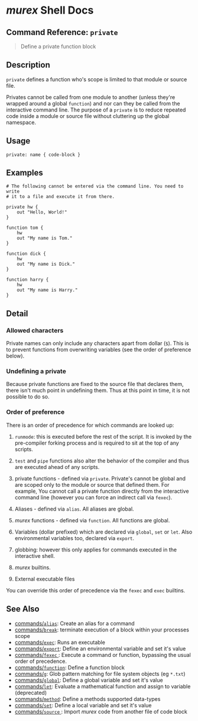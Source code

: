 # _murex_ Shell Docs

## Command Reference: `private`

> Define a private function block

## Description

`private` defines a function who's scope is limited to that module or source
file.

Privates cannot be called from one module to another (unless they're wrapped
around a global `function`) and nor can they be called from the interactive
command line. The purpose of a `private` is to reduce repeated code inside
a module or source file without cluttering up the global namespace.

## Usage

    private: name { code-block }

## Examples

    # The following cannot be entered via the command line. You need to write
    # it to a file and execute it from there.
    
    private hw {
        out "Hello, World!"
    }
    
    function tom {
        hw
        out "My name is Tom."
    }
    
    function dick {
        hw
        out "My name is Dick."
    }
    
    function harry {
        hw
        out "My name is Harry."
    }

## Detail

### Allowed characters

Private names can only include any characters apart from dollar (`$`).
This is to prevent functions from overwriting variables (see the order of
preference below).

### Undefining a private

Because private functions are fixed to the source file that declares them,
there isn't much point in undefining them. Thus at this point in time, it
is not possible to do so.

### Order of preference

There is an order of precedence for which commands are looked up:

1. `runmode`: this is executed before the rest of the script. It is invoked by
   the pre-compiler forking process and is required to sit at the top of any
   scripts.

1. `test` and `pipe` functions also alter the behavior of the compiler and thus
   are executed ahead of any scripts.

4. private functions - defined via `private`. Private's cannot be global and
   are scoped only to the module or source that defined them. For example, You
   cannot call a private function directly from the interactive command line
   (however you can force an indirect call via `fexec`).

2. Aliases - defined via `alias`. All aliases are global.

3. _murex_ functions - defined via `function`. All functions are global.

5. Variables (dollar prefixed) which are declared via `global`, `set` or `let`.
   Also environmental variables too, declared via `export`.

6. globbing: however this only applies for commands executed in the interactive
   shell.

7. _murex_ builtins.

8. External executable files

You can override this order of precedence via the `fexec` and `exec` builtins.

## See Also

* [commands/`alias`](../commands/alias.md):
  Create an alias for a command
* [commands/`break`](../commands/break.md):
  terminate execution of a block within your processes scope
* [commands/`exec`](../commands/exec.md):
  Runs an executable
* [commands/`export`](../commands/export.md):
  Define an environmental variable and set it's value
* [commands/`fexec` ](../commands/fexec.md):
  Execute a command or function, bypassing the usual order of precedence.
* [commands/`function`](../commands/function.md):
  Define a function block
* [commands/`g`](../commands/g.md):
  Glob pattern matching for file system objects (eg `*.txt`)
* [commands/`global`](../commands/global.md):
  Define a global variable and set it's value
* [commands/`let`](../commands/let.md):
  Evaluate a mathematical function and assign to variable (deprecated)
* [commands/`method`](../commands/method.md):
  Define a methods supported data-types
* [commands/`set`](../commands/set.md):
  Define a local variable and set it's value
* [commands/`source` ](../commands/source.md):
  Import _murex_ code from another file of code block
